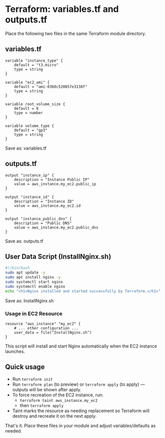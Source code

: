 # Terraform: variables.tf and outputs.tf

Place the following two files in the same Terraform module directory.

## variables.tf
```hcl
variable "instance_type" {
    default = "t3.micro"
    type = string
}

variable "ec2_ami" {
    default = "ami-0360c520857e3138f"
    type = string
}

variable root_volume_size {
    default = 8
    type = number
}
  
variable volume_type {
    default = "gp3"
    type = string
}
```

Save as: variables.tf

## outputs.tf
```hcl
output "instance_ip" {
    description = "Instance Public IP"
    value = aws_instance.my_ec2.public_ip   
}

output "instance_id" {
    description = "Instance ID"
    value = aws_instance.my_ec2.id   
}

output "instance_public_dns" {
    description = "Public DNS"
    value = aws_instance.my_ec2.public_dns   
} 

```

Save as: outputs.tf

## User Data Script (InstallNginx.sh)
```bash
#!/bin/bash
sudo apt update -y
sudo apt install nginx -y
sudo systemctl start nginx
sudo systemctl enable nginx
echo "<h1>Nginx installed and started successfully by Terraform.</h1>" | sudo tee /var/www/html/index.html
```

Save as: InstallNginx.sh

### Usage in EC2 Resource
```hcl
resource "aws_instance" "my_ec2" {
    # ... other configuration ...
    user_data = file("InstallNginx.sh")
}
```

This script will install and start Nginx automatically when the EC2 instance launches.

## Quick usage
- Run `terraform init`
- Run `terraform plan` (to preview) or `terraform apply` (to apply) — outputs will be shown after apply.
- To force recreation of the EC2 instance, run:
    - `terraform taint aws_instance.my_ec2`
    - then `terraform apply`
- Taint marks the resource as needing replacement so Terraform will destroy and recreate it on the next apply.

That's it. Place these files in your module and adjust variables/defaults as needed.